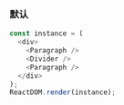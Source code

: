 ### 默认

<!--start-code-->

```js
const instance = (
  <div>
    <Paragraph />
    <Divider />
    <Paragraph />
  </div>
);
ReactDOM.render(instance);
```

<!--end-code-->
